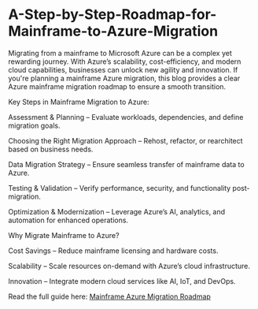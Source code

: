 # A-Step-by-Step-Roadmap-for-Mainframe-to-Azure-Migration

Migrating from a mainframe to Microsoft Azure can be a complex yet rewarding journey. With Azure’s scalability, cost-efficiency, and modern cloud capabilities, businesses can unlock new agility and innovation. If you're planning a mainframe Azure migration, this blog provides a clear Azure mainframe migration roadmap to ensure a smooth transition.

Key Steps in Mainframe Migration to Azure:

Assessment & Planning – Evaluate workloads, dependencies, and define migration goals.

Choosing the Right Migration Approach – Rehost, refactor, or rearchitect based on business needs.

Data Migration Strategy – Ensure seamless transfer of mainframe data to Azure.

Testing & Validation – Verify performance, security, and functionality post-migration.

Optimization & Modernization – Leverage Azure’s AI, analytics, and automation for enhanced operations.

Why Migrate Mainframe to Azure?

Cost Savings – Reduce mainframe licensing and hardware costs.

Scalability – Scale resources on-demand with Azure’s cloud infrastructure.

Innovation – Integrate modern cloud services like AI, IoT, and DevOps.

Read the full guide here: [Mainframe Azure Migration Roadmap](https://www.royalcyber.com/blogs/mainframe/mainframe-azure-migration-roadmap/)
